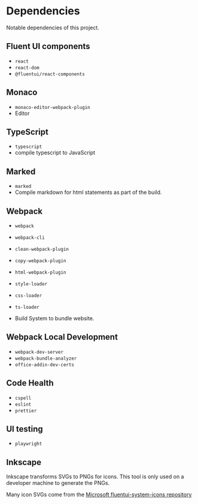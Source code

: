 # Dependencies

Notable dependencies of this project.

## Fluent UI components

- `react`
- `react-dom`
- `@fluentui/react-components`

## Monaco

- `monaco-editor-webpack-plugin`
- Editor

## TypeScript

- `typescript`
- compile typescript to JavaScript

## Marked

- `marked`
- Compile markdown for html statements as part of the build.

## Webpack

- `webpack`
- `webpack-cli`
- `clean-webpack-plugin`
- `copy-webpack-plugin`
- `html-webpack-plugin`
- `style-loader`
- `css-loader`
- `ts-loader`

- Build System to bundle website.

## Webpack Local Development

- `webpack-dev-server`
- `webpack-bundle-analyzer`
- `office-addin-dev-certs`

## Code Health

- `cspell`
- `eslint`
- `prettier`

## UI testing

- `playwright`

## Inkscape

Inkscape transforms SVGs to PNGs for icons. This tool is only used on a developer machine to generate the PNGs.

Many icon SVGs come from the [Microsoft fluentui-system-icons repository](https://github.com/microsoft/fluentui-system-icons)


